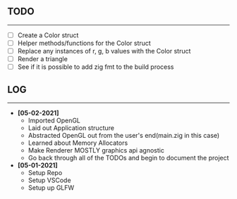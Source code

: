 ## **TODO** ##
--------------
- [ ] Create a Color struct
- [ ] Helper methods/functions for the Color struct
- [ ] Replace any instances of r, g, b values with the Color struct
- [ ] Render a triangle
- [ ] See if it is possible to add zig fmt to the build process

## **LOG** ##
-------------
- **[05-02-2021]**
    - Imported OpenGL
    - Laid out Application structure
    - Abstracted OpenGL out from the user's end(main.zig in this case)
    - Learned about Memory Allocators
    - Make Renderer MOSTLY graphics api agnostic
    - Go back through all of the TODOs and begin to document the project
- **[05-01-2021]**
    - Setup Repo
    - Setup VSCode
    - Setup up GLFW
